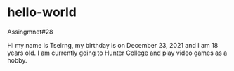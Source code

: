 # hello-world
Assingmnet#28

Hi my name is Tseirng, my birthday is on December 23, 2021 and I am 18 years old. I am currently going to Hunter College and play video games as a hobby.
